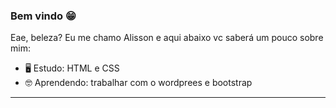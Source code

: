 ### Bem vindo 😁

Eae, beleza? Eu me chamo Alisson e aqui abaixo vc saberá um pouco sobre mim:

-  🖥 Estudo: HTML e CSS 
-  🤓 Aprendendo: trabalhar com o wordprees 
      e bootstrap
     
------------------------------------------------
